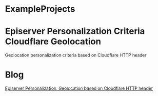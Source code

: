 # ExampleProjects

# Episerver Personalization Criteria Cloudflare Geolocation
Geolocation personalization criteria based on Cloudflare HTTP header

# Blog
[Episerver Personalization: Geolocation based on Cloudflare HTTP header](https://www.naveedulhaq.com/index.php/episerver/episerver-personalization-geolocation-based-on-cloudflare-http-header/ "Naveed Ul-Haq's Blog")
